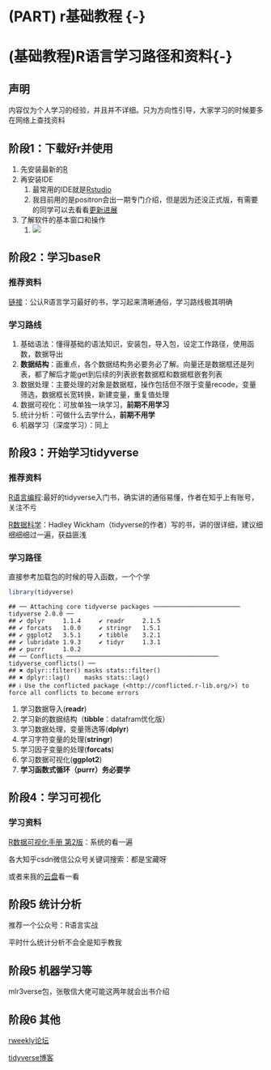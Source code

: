 # (PART) r基础教程 {-}

# (基础教程)R语言学习路径和资料{-}




## 声明
内容仅为个人学习的经验，并且并不详细。只为方向性引导，大家学习的时候要多在网络上查找资料

## 阶段1：下载好r并使用
1. 先安装最新的[R](https://www.r-project.org/)
2. 再安装IDE
   1. 最常用的IDE就是[Rstudio](https://posit.co/downloads/)
   2. 我目前用的是positron会出一期专门介绍，但是因为还没正式版，有需要的同学可以去看看[更新进展](https://github.com/posit-dev/positron/releases)
3. 了解软件的基本窗口和操作
   1. ![](https://vip.123pan.cn/1813062489//7%20pic/202410192013471.png)

## 阶段2：学习baseR

### 推荐资料

[链接](https://book.douban.com/subject/36420926/)：公认R语言学习最好的书，学习起来清晰通俗，学习路线极其明确

### 学习路线
1. 基础语法：懂得基础的语法知识，安装包，导入包，设定工作路径，使用函数，数据导出
2. **数据结构**：画重点，各个数据结构务必要务必了解。向量还是数据框还是列表，都了解后才能get到后续的列表嵌套数据框和数据框嵌套列表
3. 数据处理：主要处理的对象是数据框，操作包括但不限于变量recode，变量筛选，数据框长宽转换，新建变量，重复值处理
4. 数据可视化：可放单独一块学习，**前期不用学习**
5. 统计分析：可做什么去学什么，**前期不用学**
6. 机器学习（深度学习）：同上

## 阶段3：开始学习tidyverse

### 推荐资料

[R语言编程](https://book.douban.com/subject/36171369/):最好的tidyverse入门书，确实讲的通俗易懂，作者在知乎上有账号，关注不亏

[R数据科学](https://book.douban.com/subject/30277904/)：Hadley Wickham（tidyverse的作者）写的书，讲的很详细，建议细细细细过一遍，获益匪浅

### 学习路径
直接参考加载包的时候的导入函数，一个个学


``` r
library(tidyverse)
```

```
## ── Attaching core tidyverse packages ──────────────────────── tidyverse 2.0.0 ──
## ✔ dplyr     1.1.4     ✔ readr     2.1.5
## ✔ forcats   1.0.0     ✔ stringr   1.5.1
## ✔ ggplot2   3.5.1     ✔ tibble    3.2.1
## ✔ lubridate 1.9.3     ✔ tidyr     1.3.1
## ✔ purrr     1.0.2     
## ── Conflicts ────────────────────────────────────────── tidyverse_conflicts() ──
## ✖ dplyr::filter() masks stats::filter()
## ✖ dplyr::lag()    masks stats::lag()
## ℹ Use the conflicted package (<http://conflicted.r-lib.org/>) to force all conflicts to become errors
```

1. 学习数据导入(**readr**)
2. 学习新的数据结构（**tibble**：datafram优化版）
3. 学习数据处理，变量筛选等(**dplyr**)
4. 学习字符变量的处理(**stringr**)
5. 学习因子变量的处理(**forcats**)
6. 学习数据可视化(**ggplot2**)
7. **学习函数式循环（purrr）务必要学**

## 阶段4：学习可视化

### 学习资料

[R数据可视化手册  第2版](http://book.ucdrs.superlib.net/views/specific/2929/bookDetail.jsp?dxNumber=000019332693&d=49173A13F1A674EE50CACCE072F13B33&fenlei=18170403)：系统的看一遍

各大知乎csdn微信公众号关键词搜索：都是宝藏呀

或者来我的[云盘](https://file.wk8686.top/?2%20%E4%BB%A3%E7%A0%81%E6%A8%A1%E6%9D%BF/R)看一看

## 阶段5 统计分析

推荐一个公众号：R语言实战

平时什么统计分析不会全是知乎教我


## 阶段5 机器学习等

mlr3verse包，张敬信大佬可能这两年就会出书介绍

## 阶段6 其他

[rweekly论坛](https://rweekly.org/)

[tidyverse博客](https://www.tidyverse.org/blog/)
